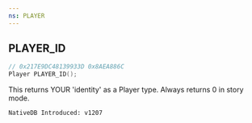 ```yaml
---
ns: PLAYER
---
```

## PLAYER_ID

```c
// 0x217E9DC48139933D 0x8AEA886C
Player PLAYER_ID();
```

This returns YOUR 'identity' as a Player type.
Always returns 0 in story mode.

```
NativeDB Introduced: v1207
```

